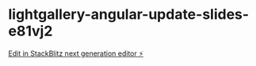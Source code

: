 # lightgallery-angular-update-slides-e81vj2

[Edit in StackBlitz next generation editor ⚡️](https://stackblitz.com/~/github.com/ArturoG1z/lightgallery-angular-update-slides-e81vj2)